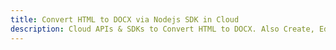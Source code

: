 ---title: Convert HTML to DOCX via Nodejs SDK in Clouddescription: Cloud APIs & SDKs to Convert HTML to DOCX. Also Create, Edit & Render Microsoft Word & OpenOffice documents in the Cloud.---